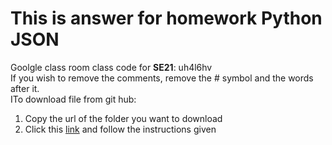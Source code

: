 # This is answer for homework Python JSON  
Goolgle class room class code for **SE21**: uh4l6hv  
If you wish to remove the comments, remove the \# symbol and the words after it.  
ITo download file from git hub:  
1) Copy the url of the folder you want to download  
2) Click this [link](https://download-directory.github.io/) and follow the instructions given
